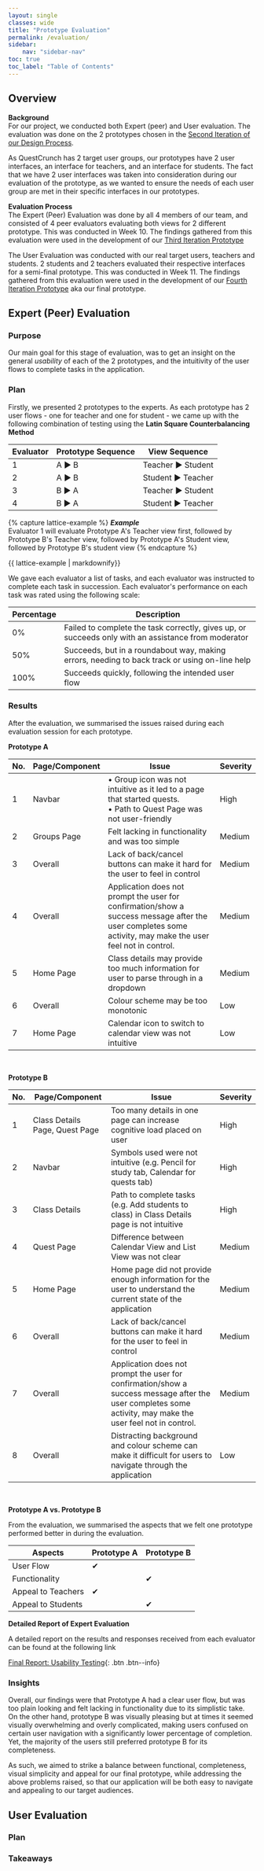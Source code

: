 ```yaml
---
layout: single
classes: wide
title: "Prototype Evaluation"
permalink: /evaluation/
sidebar:
    nav: "sidebar-nav"
toc: true
toc_label: "Table of Contents"
---
```


## Overview

**Background**  
For our project, we conducted both Expert (peer) and User evaluation. The evaluation was done on the 2 prototypes chosen in the [Second Iteration of our Design Process](/questcrunch/our-process/#prototype-2nd-iteration).

As QuestCrunch has 2 target user groups, our prototypes have 2 user interfaces, an interface for teachers, and an interface for students. The fact that we have 2 user interfaces was taken into consideration during our evaluation of the prototype, as we wanted to ensure the needs of each user group are met in their specific interfaces in our prototypes.

**Evaluation Process**  
The Expert (Peer) Evaluation was done by all 4 members of our team, and consisted of 4 peer evaluators evaluating both views for 2 different prototype. This was conducted in Week 10. The findings gathered from this evaluation were used in the development of our [Third Iteration Prototype](/questcrunch/our-process/#prototype-3rd-iteration)

The User Evaluation was conducted with our real target users, teachers and students. 2 students and 2 teachers evaluated their respective interfaces for a semi-final prototype. This was conducted in Week 11. The findings gathered from this evaluation were used in the development of our [Fourth Iteration Prototype](/questcrunch/our-process/#prototype-4th-iteration) aka our final prototype.


## Expert (Peer) Evaluation

### Purpose

Our main goal for this stage of evaluation, was to get an insight on the general _usability_ of each of the 2 prototypes, and the intuitivity of the user flows to complete tasks in the application.

### Plan

Firstly, we presented 2 prototypes to the experts. As each prototype has 2 user flows - one for teacher and one for student - we came up with the following combination of testing using the **Latin Square Counterbalancing Method**

| Evaluator | Prototype Sequence | View Sequence |
|-----------|--------------------|---------------|
|1| A &#9658; B| Teacher &#9658; Student|
|2| A &#9658; B| Student &#9658; Teacher |
|3| B &#9658; A| Teacher &#9658; Student |
|4| B &#9658; A| Student &#9658; Teacher |

{% capture lattice-example %}
_**Example**_  
Evaluator 1 will evaluate Prototype A's Teacher view first, followed by Prototype B's Teacher view, followed by Prototype A's Student view, followed by Prototype B's student view
{% endcapture %}

<div class="notice--primary">{{ lattice-example | markdownify}}</div>

We gave each evaluator a list of tasks, and each evaluator was instructed to complete each task in succession. Each evaluator's performance on each task was rated using the following scale:

|Percentage|Description|
|----------|-----------|
|0%|Failed to complete the task correctly, gives up, or succeeds only with an assistance from moderator|
|50%|Succeeds, but in a roundabout way, making errors, needing to back track or using on-line help|
|100%|Succeeds quickly, following the intended user flow|

### Results

After the evaluation, we summarised the issues raised during each evaluation session for each prototype. 

**Prototype A**  

|No.| Page/Component| Issue | Severity |
|---|---------------|-------|----------|
|1| Navbar | &#8226; Group icon was not intuitive as it led to a page that started quests. <br> &#8226; Path to Quest Page was not user-friendly | High |
|2| Groups Page | Felt lacking in functionality and was too simple | Medium |
|3| Overall | Lack of back/cancel buttons can make it hard for the user to feel in control | Medium |
|4| Overall | Application does not prompt the user for confirmation/show a success message after the user completes some activity, may make the user feel not in control. | Medium |
|5| Home Page | Class details may provide too much information for user to parse through in a dropdown | Medium |
|6| Overall | Colour scheme may be too monotonic | Low |
|7| Home Page | Calendar icon to switch to calendar view was not intuitive | Low |

<br>

**Prototype B**

|No.| Page/Component| Issue | Severity |
|---|---------------|-------|----------|
|1| Class Details Page, Quest Page | Too many details in one page can increase cognitive load placed on user | High |
|2| Navbar | Symbols used were not intuitive (e.g. Pencil for study tab, Calendar for quests tab) | High |
|3| Class Details | Path to complete tasks (e.g. Add students to class) in Class Details page is not intuitive | High |
|4| Quest Page | Difference between Calendar View and List View was not clear | Medium |
|5| Home Page | Home page did not provide enough information for the user to understand the current state of the application | Medium |
|6| Overall | Lack of back/cancel buttons can make it hard for the user to feel in control | Medium |
|7| Overall | Application does not prompt the user for confirmation/show a success message after the user completes some activity, may make the user feel not in control.| Medium |
|8| Overall | Distracting background and colour scheme can make it difficult for users to navigate through the application | Low |

<br>

**Prototype A vs. Prototype B**

From the evaluation, we summarised the aspects that we felt one prototype performed better in during the evaluation. 

|Aspects| Prototype A| Prototype B|
|-------|------------|------------|
| User Flow |&#10004; | |
| Functionality | |&#10004; |
| Appeal to Teachers | &#10004;| |
| Appeal to Students | | &#10004;| 


**Detailed Report of Expert Evaluation**

A detailed report on the results and responses received from each evaluator can be found at the following link 

[Final Report: Usability Testing](https://docs.google.com/document/d/1ZUKYrPgtIlRw27-JSuJBi515Fk1e4NPJaNzw9SYYjII/edit?usp=sharing){: .btn .btn--info}

### Insights  

Overall, our findings were that Prototype A had a clear user flow, but was too plain looking and felt lacking in functionality due to its simplistic take. On the other hand, prototype B was visually pleasing but at times it seemed visually overwhelming and overly complicated, making users confused on certain user navigation with a significantly lower percentage of completion. Yet, the majority of the users still preferred prototype B for its completeness.

As such, we aimed to strike a balance between functional, completeness, visual simplicity and appeal for our final prototype, while addressing the above problems raised, so that our application will be both easy to navigate and appealing to our target audiences.

## User Evaluation

### Plan

### Takeaways